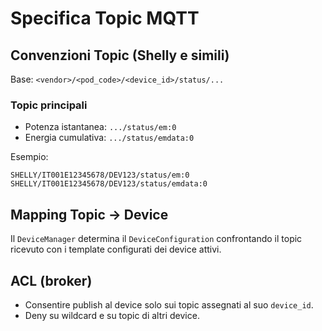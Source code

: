 # Specifica Topic MQTT

## Convenzioni Topic (Shelly e simili)
Base: `<vendor>/<pod_code>/<device_id>/status/...`

### Topic principali
- Potenza istantanea: `.../status/em:0`
- Energia cumulativa: `.../status/emdata:0`

Esempio:
```
SHELLY/IT001E12345678/DEV123/status/em:0
SHELLY/IT001E12345678/DEV123/status/emdata:0
```

## Mapping Topic → Device
Il `DeviceManager` determina il `DeviceConfiguration` confrontando il topic ricevuto con i template configurati dei device attivi.

## ACL (broker)
- Consentire publish al device solo sui topic assegnati al suo `device_id`.
- Deny su wildcard e su topic di altri device.

